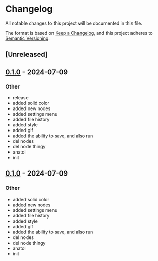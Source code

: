 # Changelog
All notable changes to this project will be documented in this file.

The format is based on [Keep a Changelog](https://keepachangelog.com/en/1.0.0/),
and this project adheres to [Semantic Versioning](https://semver.org/spec/v2.0.0.html).

## [Unreleased]

## [0.1.0](https://github.com/ollielynas/reanimator/releases/tag/v0.1.0) - 2024-07-09

### Other
- release
- added solid color
- added new nodes
- added settings menu
- added file history
- added style
- added gif
- added the ability to save, and also run
- del nodes
- del node thingy
- anatol
- init

## [0.1.0](https://github.com/ollielynas/reanimator/releases/tag/v0.1.0) - 2024-07-09

### Other
- added solid color
- added new nodes
- added settings menu
- added file history
- added style
- added gif
- added the ability to save, and also run
- del nodes
- del node thingy
- anatol
- init
